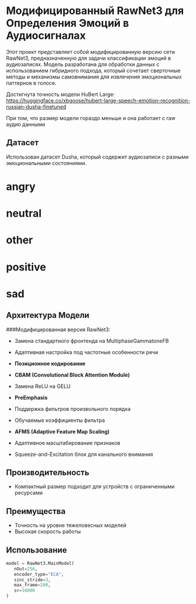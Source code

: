 # Модифицированный RawNet3 для Определения Эмоций в Аудиосигналах

Этот проект представляет собой модифицированную версию сети RawNet3, предназначенную для задачи классификации эмоций в аудиозаписях. Модель разработана для обработки данных с использованием гибридного подхода, который сочетает сверточные методы и механизмы самовнимания для извлечения эмоциональных паттернов в голосе.

Достигнута точность модели HuBert Large: https://huggingface.co/xbgoose/hubert-large-speech-emotion-recognition-russian-dusha-finetuned

При том, что размер модели гораздо меньше и она работает с raw аудио данными

## Датасет

Использован датасет Dusha, который содержит аудиозаписи с разными эмоциональными состояниями.

# angry
# neutral
# other
# positive
# sad

## Архитектура Модели

###Модифицированная версия RawNet3:

- Замена стандартного фронтенда на MultiphaseGammatoneFB
- Адаптивная настройка под частотные особенности речи
 
- **Позиционное кодирование**
- **CBAM (Convolutional Block Attention Module)**

- Замена ReLU на GELU

- **PreEmphasis**
 - Поддержка фильтров произвольного порядка
 - Обучаемые коэффициенты фильтра

- **AFMS (Adaptive Feature Map Scaling)**  
 - Адаптивное масштабирование признаков
 - Squeeze-and-Excitation блок для канального внимания

## Производительность
- Компактный размер подходит для устройств с ограниченными ресурсами

## Преимущества
- Точность на уровне тяжеловесных моделей
- Высокая скорость работы

## Использование
```python
model = RawNet3.MainModel(
   nOut=256,
   encoder_type="ECA",
   sinc_stride=3,
   max_frame=200,
   sr=16000
)